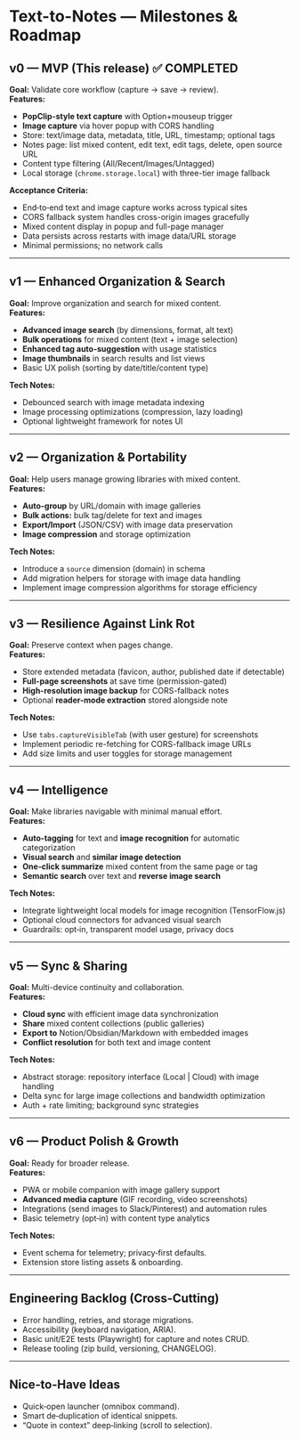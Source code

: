 # Text-to-Notes — Milestones & Roadmap

## v0 — MVP (This release) ✅ COMPLETED
**Goal:** Validate core workflow (capture → save → review).  
**Features:**
- **PopClip-style text capture** with Option+mouseup trigger
- **Image capture** via hover popup with CORS handling
- Store: text/image data, metadata, title, URL, timestamp; optional tags
- Notes page: list mixed content, edit text, edit tags, delete, open source URL
- Content type filtering (All/Recent/Images/Untagged)
- Local storage (`chrome.storage.local`) with three-tier image fallback

**Acceptance Criteria:**
- End‑to‑end text and image capture works across typical sites
- CORS fallback system handles cross-origin images gracefully
- Mixed content display in popup and full-page manager
- Data persists across restarts with image data/URL storage
- Minimal permissions; no network calls

---

## v1 — Enhanced Organization & Search
**Goal:** Improve organization and search for mixed content.  
**Features:**
- **Advanced image search** (by dimensions, format, alt text)
- **Bulk operations** for mixed content (text + image selection)
- **Enhanced tag auto-suggestion** with usage statistics
- **Image thumbnails** in search results and list views
- Basic UX polish (sorting by date/title/content type)

**Tech Notes:**
- Debounced search with image metadata indexing
- Image processing optimizations (compression, lazy loading)
- Optional lightweight framework for notes UI

---

## v2 — Organization & Portability
**Goal:** Help users manage growing libraries with mixed content.  
**Features:**
- **Auto-group** by URL/domain with image galleries
- **Bulk actions:** bulk tag/delete for text and images
- **Export/Import** (JSON/CSV) with image data preservation
- **Image compression** and storage optimization

**Tech Notes:**
- Introduce a `source` dimension (domain) in schema
- Add migration helpers for storage with image data handling
- Implement image compression algorithms for storage efficiency

---

## v3 — Resilience Against Link Rot
**Goal:** Preserve context when pages change.  
**Features:**
- Store extended metadata (favicon, author, published date if detectable)
- **Full-page screenshots** at save time (permission-gated)
- **High-resolution image backup** for CORS-fallback notes
- Optional **reader-mode extraction** stored alongside note

**Tech Notes:**
- Use `tabs.captureVisibleTab` (with user gesture) for screenshots
- Implement periodic re-fetching for CORS-fallback image URLs
- Add size limits and user toggles for storage management

---

## v4 — Intelligence
**Goal:** Make libraries navigable with minimal manual effort.  
**Features:**
- **Auto‑tagging** for text and **image recognition** for automatic categorization
- **Visual search** and **similar image detection**
- **One‑click summarize** mixed content from the same page or tag
- **Semantic search** over text and **reverse image search**

**Tech Notes:**
- Integrate lightweight local models for image recognition (TensorFlow.js)
- Optional cloud connectors for advanced visual search
- Guardrails: opt‑in, transparent model usage, privacy docs

---

## v5 — Sync & Sharing
**Goal:** Multi-device continuity and collaboration.  
**Features:**
- **Cloud sync** with efficient image data synchronization
- **Share** mixed content collections (public galleries) 
- **Export to** Notion/Obsidian/Markdown with embedded images
- **Conflict resolution** for both text and image content

**Tech Notes:**
- Abstract storage: repository interface (Local | Cloud) with image handling
- Delta sync for large image collections and bandwidth optimization
- Auth + rate limiting; background sync strategies

---

## v6 — Product Polish & Growth
**Goal:** Ready for broader release.  
**Features:**
- PWA or mobile companion with image gallery support
- **Advanced media capture** (GIF recording, video screenshots)
- Integrations (send images to Slack/Pinterest) and automation rules
- Basic telemetry (opt‑in) with content type analytics

**Tech Notes:**
- Event schema for telemetry; privacy‑first defaults.
- Extension store listing assets & onboarding.

---

## Engineering Backlog (Cross‑Cutting)
- Error handling, retries, and storage migrations.
- Accessibility (keyboard navigation, ARIA).
- Basic unit/E2E tests (Playwright) for capture and notes CRUD.
- Release tooling (zip build, versioning, CHANGELOG).

---

## Nice‑to‑Have Ideas
- Quick‑open launcher (omnibox command).
- Smart de‑duplication of identical snippets.
- “Quote in context” deep‑linking (scroll to selection).
